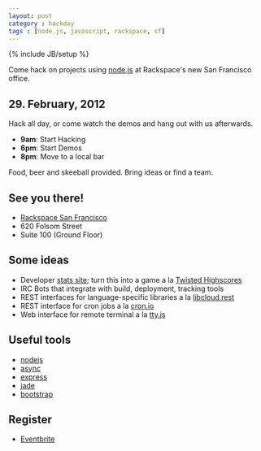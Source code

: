 ```yaml
---
layout: post
category : hackday
tags : [node.js, javascript, rackspace, sf]
---
```

{% include JB/setup %}

<div class="center alert">Come hack on projects using <a href="http://nodejs.org/">node.js</a> at Rackspace's new San Francisco office.</div>

## 29. February, 2012

Hack all day, or come watch the demos and hang out with us afterwards. 

<ul class="unstyled">
  <li><b>9am</b>: Start Hacking</li>
  <li><b>6pm</b>: Start Demos</li>
  <li><b>8pm</b>: Move to a local bar</li>
</ul>

Food, beer and skeeball provided. Bring ideas or find a team.

## See you there!

<ul class="unstyled">
  <li><a href="http://maps.google.com/maps?q=620+Folsom+Street,+San+Francisco,+CA,+United+States&hl=de&sll=37.0625,-95.677068&sspn=48.77566,92.724609&oq=620+Folsom+S&hnear=620+Folsom+St,+San+Francisco,+California+94105&t=m&z=16">Rackspace San Francisco</a></li>
  <li>620 Folsom Street</li>
  <li>Suite 100 (Ground Floor)</li>
</ul>

## Some ideas

- Developer [stats site][developer-stats]; turn this into a game a la [Twisted Highscores][highscores]
- IRC Bots that integrate with build, deployment, tracking tools
- REST interfaces for language-specific libraries a la [libcloud.rest][lcrest]
- REST interface for cron jobs a la [cron.io][cronio]
- Web interface for remote terminal a la [tty.js][ttyjs]

[developer-stats]: https://github.com/hacktheplanet/developer-stats
[highscores]: http://twistedmatrix.com/highscores/
[lcrest]: https://github.com/Kami/libcloud.rest
[cronio]: http://cron.io/
[ttyjs]: https://github.com/chjj/tty.js

## Useful tools

- [nodejs](http://nodejs.org/ )
- [async](https://github.com/caolan/async )
- [express](http://expressjs.com/ )
- [jade](http://jade-lang.com/ )
- [bootstrap](http://twitter.github.com/bootstrap/ )

## Register

- [Eventbrite](http://nodejshackday.eventbrite.com/ )

<!--
- [Meetup | Bay Area Software Engineers]( )
- [Meetup | SFJS](http://www.meetup.com/jsmeetup/events/51361712/ )
-->
